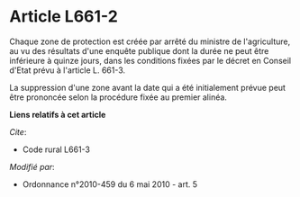 # Article L661-2

Chaque zone de protection est créée par arrêté du ministre de l'agriculture, au vu des résultats d'une enquête publique dont
la durée ne peut être inférieure à quinze jours, dans les conditions fixées par le décret en Conseil d'Etat prévu à l'article
L. 661-3.

La suppression d'une zone avant la date qui a été initialement prévue peut être prononcée selon la procédure fixée au premier
alinéa.

**Liens relatifs à cet article**

_Cite_:

  - Code rural L661-3

_Modifié par_:

  - Ordonnance n°2010-459 du 6 mai 2010 - art. 5
